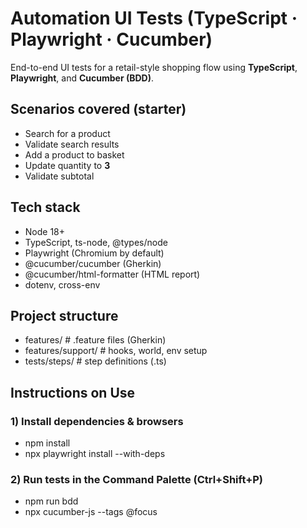 # Automation UI Tests (TypeScript · Playwright · Cucumber)

End-to-end UI tests for a retail-style shopping flow using **TypeScript**, **Playwright**, and **Cucumber (BDD)**.

## Scenarios covered (starter)
- Search for a product  
- Validate search results  
- Add a product to basket  
- Update quantity to **3**
- Validate subtotal

## Tech stack
- Node 18+
- TypeScript, ts-node, @types/node
- Playwright (Chromium by default)
- @cucumber/cucumber (Gherkin)
- @cucumber/html-formatter (HTML report)
- dotenv, cross-env

## Project structure
- features/ # .feature files (Gherkin)
- features/support/ # hooks, world, env setup
- tests/steps/ # step definitions (.ts)

 ## Instructions on Use

### 1) Install dependencies & browsers

- npm install
- npx playwright install --with-deps

### 2) Run tests in the Command Palette (Ctrl+Shift+P)

- npm run bdd
- npx cucumber-js --tags @focus
